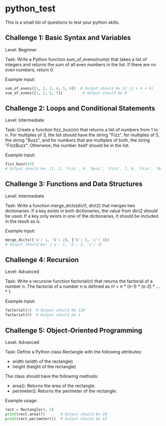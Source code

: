 # python_test
This is a small list of questions to test your python skills.

## Challenge 1: Basic Syntax and Variables

Level: Beginner

Task: Write a Python function sum_of_evens(nums) that takes a list of integers and returns the sum of all even numbers in the list. If there are no even numbers, return 0.

Example input:

```python
sum_of_evens([1, 2, 3, 4, 5, 6])  # Output should be 12 (2 + 4 + 6)
sum_of_evens([1, 3, 5, 7])         # Output should be 0``
```

## Challenge 2: Loops and Conditional Statements

Level: Intermediate

Task: Create a function fizz_buzz(n) that returns a list of numbers from 1 to n. For multiples of 3, the list should have the string "Fizz", for multiples of 5, the string "Buzz", and for numbers that are multiples of both, the string "FizzBuzz". Otherwise, the number itself should be in the list.

Example input:

```python
fizz_buzz(15)  
# Output should be: [1, 2, 'Fizz', 4, 'Buzz', 'Fizz', 7, 8, 'Fizz', 'Buzz', 11, 'Fizz', 13, 14, 'FizzBuzz']
```

## Challenge 3: Functions and Data Structures

Level: Intermediate

Task: Write a function merge_dicts(dict1, dict2) that merges two dictionaries. If a key exists in both dictionaries, the value from dict2 should be used. If a key only exists in one of the dictionaries, it should be included in the result as is.

Example input:

```python
merge_dicts({'a': 1, 'b': 2}, {'b': 3, 'c': 4})
# Output should be: {'a': 1, 'b': 3, 'c': 4}
```

## Challenge 4: Recursion

Level: Advanced

Task: Write a recursive function factorial(n) that returns the factorial of a number n. The factorial of a number n is defined as n! = n * (n-1) * (n-2) * ... * 1.

Example input:

```python
factorial(5)  # Output should be 120
factorial(0)  # Output should be 1
```

## Challenge 5: Object-Oriented Programming

Level: Advanced

Task: Define a Python class Rectangle with the following attributes:

- width (width of the rectangle)
- height (height of the rectangle)

The class should have the following methods:

- area(): Returns the area of the rectangle.
- perimeter(): Returns the perimeter of the rectangle.

Example usage:

```python
rect = Rectangle(4, 5)
print(rect.area())       # Output should be 20
print(rect.perimeter())  # Output should be 18
```
